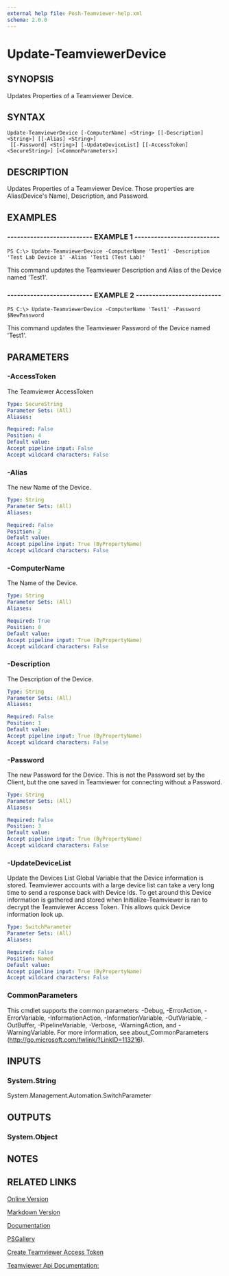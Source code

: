```yaml
---
external help file: Posh-Teamviewer-help.xml
schema: 2.0.0
---
```


# Update-TeamviewerDevice
## SYNOPSIS
Updates Properties of a Teamviewer Device.
## SYNTAX

```
Update-TeamviewerDevice [-ComputerName] <String> [[-Description] <String>] [[-Alias] <String>]
 [[-Password] <String>] [-UpdateDeviceList] [[-AccessToken] <SecureString>] [<CommonParameters>]
```

## DESCRIPTION
Updates Properties of a Teamviewer Device. Those properties are Alias(Device's Name), Description, and Password. 
## EXAMPLES

### -------------------------- EXAMPLE 1 --------------------------
```
PS C:\> Update-TeamviewerDevice -ComputerName 'Test1' -Description 'Test Lab Device 1' -Alias 'Test1 (Test Lab)'
```

This command updates the Teamviewer Description and Alias of the Device named 'Test1'.
### -------------------------- EXAMPLE 2 --------------------------
```
PS C:\> Update-TeamviewerDevice -ComputerName 'Test1' -Password $NewPassword
```

This command updates the Teamviewer Password of the Device named 'Test1'.
## PARAMETERS

### -AccessToken
The Teamviewer AccessToken






```yaml
Type: SecureString
Parameter Sets: (All)
Aliases: 

Required: False
Position: 4
Default value: 
Accept pipeline input: False
Accept wildcard characters: False
```

### -Alias
The new Name of the Device.






```yaml
Type: String
Parameter Sets: (All)
Aliases: 

Required: False
Position: 2
Default value: 
Accept pipeline input: True (ByPropertyName)
Accept wildcard characters: False
```

### -ComputerName
The Name of the Device.






```yaml
Type: String
Parameter Sets: (All)
Aliases: 

Required: True
Position: 0
Default value: 
Accept pipeline input: True (ByPropertyName)
Accept wildcard characters: False
```

### -Description
The Description of the Device.






```yaml
Type: String
Parameter Sets: (All)
Aliases: 

Required: False
Position: 1
Default value: 
Accept pipeline input: True (ByPropertyName)
Accept wildcard characters: False
```

### -Password
The new Password for the Device. This is not the Password set by the Client, but the one saved in Teamviewer for connecting without a Password.






```yaml
Type: String
Parameter Sets: (All)
Aliases: 

Required: False
Position: 3
Default value: 
Accept pipeline input: True (ByPropertyName)
Accept wildcard characters: False
```

### -UpdateDeviceList
Update the Devices List Global Variable that the Device information is stored. Teamviewer accounts with a large device list can take a very long time to send a response back with Device Ids. To get around this Device information is gathered and stored when Initialize-Teamviewer is ran to decrypt the Teamviewer Access Token. This allows quick Device information look up. 






```yaml
Type: SwitchParameter
Parameter Sets: (All)
Aliases: 

Required: False
Position: Named
Default value: 
Accept pipeline input: True (ByPropertyName)
Accept wildcard characters: False
```

### CommonParameters
This cmdlet supports the common parameters: -Debug, -ErrorAction, -ErrorVariable, -InformationAction, -InformationVariable, -OutVariable, -OutBuffer, -PipelineVariable, -Verbose, -WarningAction, and -WarningVariable. For more information, see about_CommonParameters (http://go.microsoft.com/fwlink/?LinkID=113216).
## INPUTS

### System.String
System.Management.Automation.SwitchParameter
## OUTPUTS

### System.Object

## NOTES

## RELATED LINKS

[Online Version](http://posh-teamviewer.readthedocs.io/en/latest/Commands/Set-TeamviewerDeviceList/)

[Markdown Version](https://github.com/gerane/Posh-Teamviewer/blob/master/docs/Commands/Set-TeamviewerDeviceList.md)

[Documentation](https://readthedocs.org/projects/posh-teamviewer/)

[PSGallery](https://www.powershellgallery.com/packages/posh-teamviewer/)

[Create Teamviewer Access Token](https://integrate.teamviewer.com/en/develop/api/get-started/#createScript)

[Teamviewer Api Documentation:](https://integrate.teamviewer.com/en/develop/api/)







